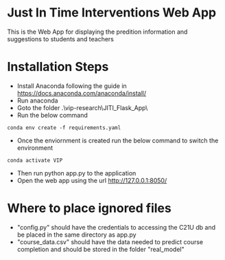 # Just In Time Interventions Web App

This is the Web App for displaying the predition information and suggestions to students and teachers

# Installation Steps
* Install Anaconda following the guide in https://docs.anaconda.com/anaconda/install/
* Run anaconda
* Goto the folder .\vip-research\JITI_Flask_App\
* Run the below command
```
conda env create -f requirements.yaml
```
* Once the enviornment is created run the below command to switch the environment 
```
conda activate VIP
```
* Then run python app.py to the application
* Open the web app using the url http://127.0.0.1:8050/


# Where to place ignored files
* "config.py" should have the credentials to accessing the C21U db and be placed in the same directory as app.py
* "course_data.csv" should have the data needed to predict course completion and should be stored in the folder "real_model"
